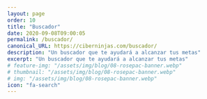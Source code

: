 ```yaml
---
layout: page
order: 10
title: "Buscador"
date: 2020-09-08T09:00:05
permalink: /buscador/
canonical_URL: https://ciberninjas.com/buscador/
description: "Un buscador que te ayudará a alcanzar tus metas"
excerpt: "Un buscador que te ayudará a alcanzar tus metas"
# feature-img: "/assets/img/blog/08-rosepac-banner.webp"
# thumbnail: "/assets/img/blog/08-rosepac-banner.webp"
# img: "/assets/img/blog/08-rosepac-banner.webp"
icon: "fa-search"
---
```


<script async src="https://cse.google.com/cse.js?cx=034f449078f9bd39e"></script>
<div class="gcse-search"></div>

<!-- <script async src='https://cse.google.com/cse.js?cx=034f449078f9bd39e'></script><div class="gcse-searchbox-only"></div>
</div>
<div>
<script async src='https://cse.google.com/cse.js?cx=034f449078f9bd39e'></script><div class="gcse-searchresults-only"></div>
</div> -->